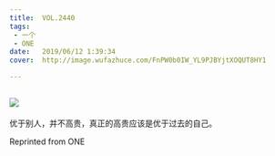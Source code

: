 ```yaml
---
title:	VOL.2440
tags:
 - 一个
 - ONE
date:	2019/06/12 1:39:34
cover:	http://image.wufazhuce.com/FnPW0b0IW_YL9PJBYjtXOQUT8HY1

---
```

![](http://image.wufazhuce.com/FnPW0b0IW_YL9PJBYjtXOQUT8HY1)
---

优于别人，并不高贵，真正的高贵应该是优于过去的自己。
 
Reprinted from ONE
